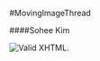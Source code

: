 #MovingImageThread

####Sohee Kim

![Valid XHTML](https://38.media.tumblr.com/0a3e692dc194fa7fea44a2a7ba932ff9/tumblr_na8d6ndMVS1tjwn92o1_250.gif).

